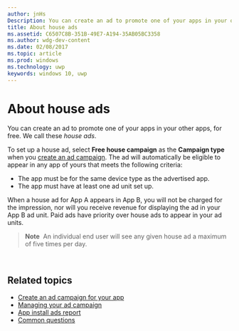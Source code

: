 ---author: jnHsDescription: You can create an ad to promote one of your apps in your other apps, for free. We call these house ads.title: About house adsms.assetid: C6507C8B-351B-49E7-A194-35AB05BC3358ms.author: wdg-dev-contentms.date: 02/08/2017ms.topic: articlems.prod: windowsms.technology: uwpkeywords: windows 10, uwp---# About house adsYou can create an ad to promote one of your apps in your other apps, for free. We call these *house ads*.To set up a house ad, select **Free house campaign** as the **Campaign type** when you [create an ad campaign](create-an-ad-campaign-for-your-app.md). The ad will automatically be eligible to appear in any app of yours that meets the following criteria:-   The app must be for the same device type as the advertised app.-   The app must have at least one ad unit set up.When a house ad for App A appears in App B, you will not be charged for the impression, nor will you receive revenue for displaying the ad in your App B ad unit. Paid ads have priority over house ads to appear in your ad units.> **Note**  An individual end user will see any given house ad a maximum of five times per day. ## Related topics* [Create an ad campaign for your app](create-an-ad-campaign-for-your-app.md)* [Managing your ad campaign](managing-your-ad-campaign.md)* [App install ads report](app-install-ads-reports.md)* [Common questions](common-questions.md)